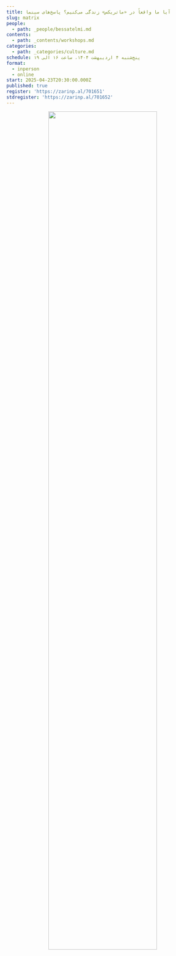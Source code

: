 ```yaml
---
title: آیا ما واقعاً در «ماتریکس» زندگی می‌کنیم؟ پاسخ‌های سینما
slug: matrix
people:
  - path: _people/bessatelmi.md
contents:
  - path: _contents/workshops.md
categories:
  - path: _categories/culture.md
schedule: پنج‌شنبه ۴ اردیبهشت ۱۴۰۴، ساعت ۱۶ الی ۱۹
format:
  - inperson
  - online
start: 2025-04-23T20:30:00.000Z
published: true
register: 'https://zarinp.al/701651'
stdregister: 'https://zarinp.al/701652'
---
```




<center>
<img 
       src="https://assets.tina.io/b6b0cb5c-4b1b-43f4-9bea-8d6867c09320/academy/Workshop/0- Matrix.jpg" 
       alt=" "
       style="width: 75%; height:75%;" />
</center>
<br><br>
